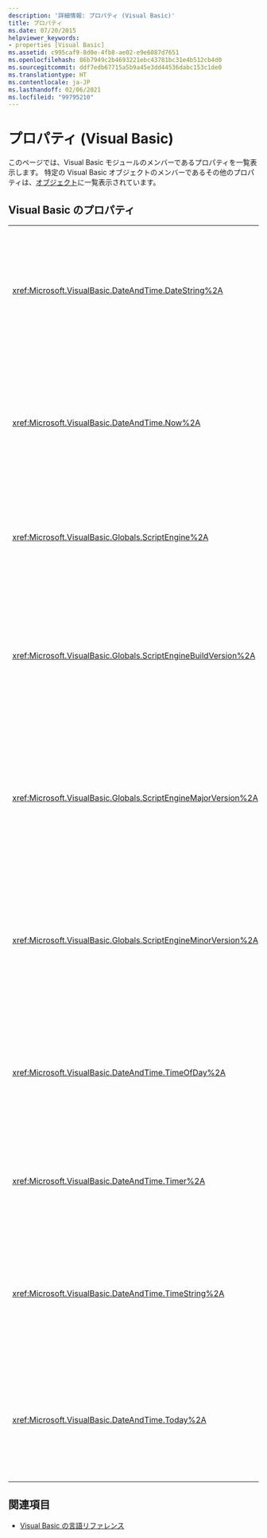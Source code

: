 ```yaml
---
description: '詳細情報: プロパティ (Visual Basic)'
title: プロパティ
ms.date: 07/20/2015
helpviewer_keywords:
- properties [Visual Basic]
ms.assetid: c995caf9-8d0e-4fb8-ae02-e9e6087d7651
ms.openlocfilehash: 86b7949c2b4693221ebc43781bc31e4b512cb4d0
ms.sourcegitcommit: ddf7edb67715a5b9a45e3dd44536dabc153c1de0
ms.translationtype: HT
ms.contentlocale: ja-JP
ms.lasthandoff: 02/06/2021
ms.locfileid: "99795210"
---
```

# <a name="properties-visual-basic"></a>プロパティ (Visual Basic)

このページでは、Visual Basic モジュールのメンバーであるプロパティを一覧表示します。 特定の Visual Basic オブジェクトのメンバーであるその他のプロパティは、[オブジェクト](objects/index.md)に一覧表示されています。  
  
## <a name="visual-basic-properties"></a>Visual Basic のプロパティ  
  
|||  
|---|---|  
|<xref:Microsoft.VisualBasic.DateAndTime.DateString%2A>|システムの現在の日付を表す `String` 値を取得または設定します。|  
|<xref:Microsoft.VisualBasic.DateAndTime.Now%2A>|ご利用のシステムに従った現在の日付と時刻を含む `Date` 値を返します。|  
|<xref:Microsoft.VisualBasic.Globals.ScriptEngine%2A>|現在使用中のランタイムを表す `String` を返します。|  
|<xref:Microsoft.VisualBasic.Globals.ScriptEngineBuildVersion%2A>|現在使用中のランタイムのビルド バージョン番号を含む `Integer` を返します。|  
|<xref:Microsoft.VisualBasic.Globals.ScriptEngineMajorVersion%2A>|現在使用中のランタイムのメジャー バージョン番号を含む `Integer` を返します。|  
|<xref:Microsoft.VisualBasic.Globals.ScriptEngineMinorVersion%2A>|現在使用中のランタイムのマイナー バージョン番号を含む `Integer` を返します。|  
|<xref:Microsoft.VisualBasic.DateAndTime.TimeOfDay%2A>|システムの現在の時刻を含む `Date` 値を取得または設定します。|  
|<xref:Microsoft.VisualBasic.DateAndTime.Timer%2A>|深夜からの経過秒数を表す `Double` 値を返します。|  
|<xref:Microsoft.VisualBasic.DateAndTime.TimeString%2A>|システムの現在の時刻を表す `String` 値を取得または設定します。|  
|<xref:Microsoft.VisualBasic.DateAndTime.Today%2A>|システムの現在の日付を含む `Date` 値を取得または設定します。|  
  
## <a name="see-also"></a>関連項目

- [Visual Basic の言語リファレンス](index.md)

